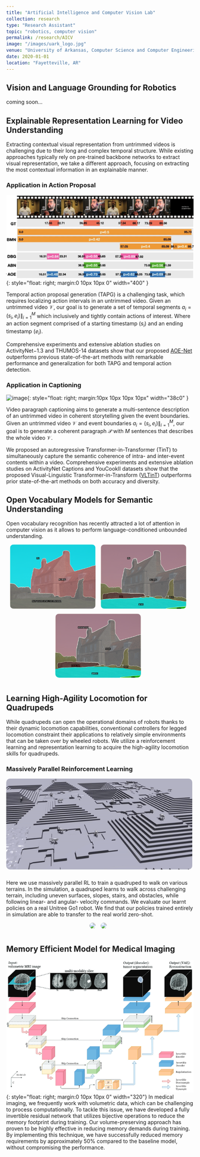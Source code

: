 ```yaml
---
title: "Artificial Intelligence and Computer Vision Lab"
collection: research
type: "Research Assistant"
topic: "robotics, computer vision"
permalink: /research/AICV
image: "/images/uark_logo.jpg" 
venue: "University of Arkansas, Computer Science and Computer Engineering"
date: 2020-01-01
location: "Fayetteville, AR"
---
```



## Vision and Language Grounding for Robotics

coming soon...

## Explainable Representation Learning for Video Understanding

Extracting contextual visual representation from untrimmed videos is challenging due to their long and complex temporal structure. While existing approaches typically rely on pre-trained backbone networks to extract visual representation, we take a different approach, focusing on extracting the most contextual information in an explainable manner. 

### Application in Action Proposal
<!-- <a href="url"><img src="/images/aicvpic/tapg.png" height="auto" width="400" style="border-radius:5%; float: right; margin:0 10px 10px 0"></a> -->
![image](/images/aicvpic/tapg.png){: style="float: right; margin:0 10px 10px 0" width="400" }

Temporal action proposal generation (TAPG) is a challenging task, which requires localizing action intervals in an untrimmed video. Given an untrimmed video $\mathcal{V}$, our goal is to generate a set of temporal segments $a_i = (s_i, e_i) \|_{i=1}^{M}$ which inclusively and tightly contain actions of interest. Where an action segment comprised of a starting timestamp ($s_i$) and an ending timestamp ($e_i$).

Comprehensive experiments and extensive ablation studies on ActivityNet−1.3 and THUMOS-14 datasets show that our proposed [AOE-Net](https://link.springer.com/article/10.1007/s11263-022-01702-9) outperforms previous state-of-the-art methods with remarkable performance and generalization for both TAPG and temporal action detection.

### Application in Captioning


<!-- <img src="/images/aicvpic/vltint_vpc_demo1.gif" height="auto" width="500" style="border-radius:10px; float: center; margin:0 10px 10px 0"> -->
<!-- <center>
<img src="/images/aicvpic/vltint_vpc_demo1.gif"  style="border-radius:10px;">

</center> -->

![image](/images/aicvpic/vltint_vpc_demo1.gif){: style="float: right; margin:10px 10px 10px 10px" width="38c0" }

<!-- <div class="slideshow-container">

  <div class="mySlides fade">
    <div class="numbertext">1 / 3</div>
    
  </div>

  <div class="mySlides fade">
    <div class="numbertext">2 / 3</div>
    <img src="/images/aicvpic/vltint_vpc_demo2.gif" style="border-radius:10px;">
  </div>

  <div class="mySlides fade">
    <div class="numbertext">3 / 3</div>
    <img src="/images/aicvpic/vltint_vpc_demo3.gif" style="border-radius:10px;">
  </div>

  <a class="prev" onclick="plusSlides(-1)">&#10094;</a>
  <a class="next" onclick="plusSlides(1)">&#10095;</a>
</div> 
<div style="text-align:center">
  <span class="dot" onclick="currentSlide(1)"></span>
  <span class="dot" onclick="currentSlide(2)"></span>
  <span class="dot" onclick="currentSlide(3)"></span>
</div>
</center>  -->

Video paragraph captioning aims to generate a multi-sentence description of an untrimmed video in coherent storytelling given the event boundaries. Given an untrimmed video $\mathcal{V}$ and event boundaries $a_i = (s_i, e_i) \|_{i=1}^{M}$, our goal is to generate a coherent paragraph $\mathcal{P}$ with $M$ sentences that describes the whole video $\mathcal{V}$. 

We proposed an autoregressive Transformer-in-Transformer (TinT) to simultaneously capture the semantic coherence of intra- and inter-event contents within a video.
Comprehensive experiments and extensive ablation studies on ActivityNet Captions and YouCookII datasets show that the proposed Visual-Linguistic Transformer-in-Transform ([VLTinT](https://uark-aicv.github.io/VLTinT/)) outperforms prior state-of-the-art methods on both accuracy and diversity. 

## Open Vocabulary Models for Semantic Understanding

Open vocabulary recognition has recently attracted a lot of attention in computer vision as it allows to perform language-conditioned unbounded understanding. 

<center>
<a href="/images/openvoc1.png"><img src="/images/openvoc1.png" height="auto" width="230" style="border-radius:10px; float: center; margin:0 10px 10px 0"></a>
<a href="/images/openvoc2.png"><img src="/images/openvoc2.png" height="auto" width="230" style="border-radius:10px; float: center; margin:0 10px 10px 0"></a>
<a href="/images/openvoc3.png"><img src="/images/openvoc3.png" height="auto" width="230" style="border-radius:10px; float: center; margin:0 10px 10px 0"></a>
</center>


## Learning High-Agility Locomotion for Quadrupeds

While quadrupeds can open the operational domains of robots thanks to their dynamic locomotion capabilities, conventional controllers for legged locomotion constraint their applications to relatively simple environments that can be taken over by wheeled robots. We utilize a reinforcement learning and representation learning to acquire the high-agility locomotion skills for quadrupeds.

### Massively Parallel Reinforcement Learning 

<center>
<img src="/images/aicvpic/go1_isaac_gym.gif" height="auto" width="500" style="border-radius:10px; float: center; margin:0 10px 10px 0">
</center>

Here we use massively parallel RL to train a quadruped to walk on various terrains. In the simulation, a quadruped learns to walk across challenging terrain, including uneven surfaces, slopes, stairs, and obstacles, while following linear- and angular- velocity commands. 
We evaluate our learnt policies on a real Unitree Go1 robot. We find that our policies trained entirely in simulation are able to transfer to the real world zero-shot.

<center>
<img src="/images/projpic/go1_real.gif" height="auto" width="230" style="border-radius:10px; margin:0 10px 10px 0">
<a href="/images/llm_voice.mp4"><img src="/images/llm_voice.gif" height="auto" width="290" style="border-radius:10px; margin:0 10px 10px 0"></a>
</center>

<!-- ## Utilizing LLMs for Robotics

Large language models (LLMs)  -->

## Memory Efficient Model for Medical Imaging
![image](/images/aicvpic/rev_brain_tumor.png){: style="float: right; margin:0 10px 10px 0" width="320"}
In medical imaging, we frequently work with volumetric data, which can be challenging to process computationally. To tackle this issue, we have developed a fully invertible residual network that utilizes bijective operations to reduce the memory footprint during training. Our volume-preserving approach has proven to be highly effective in reducing memory demands during training. By implementing this technique, we have successfully reduced memory requirements by approximately 50% compared to the baseline model, without compromising the performance. 


<script>
let slideIndex = 1;
showSlides(slideIndex);

// Next/previous controls
function plusSlides(n) {
  showSlides(slideIndex += n);
}

// Thumbnail image controls
function currentSlide(n) {
  showSlides(slideIndex = n);
}

function showSlides(n) {
  let i;
  let slides = document.getElementsByClassName("mySlides");
  let dots = document.getElementsByClassName("dot");
  if (n > slides.length) {slideIndex = 1}
  if (n < 1) {slideIndex = slides.length}
  for (i = 0; i < slides.length; i++) {
    slides[i].style.display = "none";
  }
  for (i = 0; i < dots.length; i++) {
    dots[i].className = dots[i].className.replace(" active", "");
  }
  slides[slideIndex-1].style.display = "block";
  dots[slideIndex-1].className += " active";
}
</script>